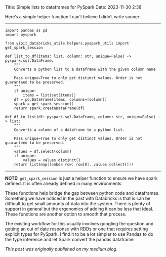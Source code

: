 Title: Simple lists to dataframes for PySpark
Date: 2023-11-30 2:38

Here’s a simple helper function I can’t believe I didn’t write sooner:

----------

```
import pandas as pd
import pyspark

from yipit_databricks_utils.helpers.pyspark_utils import get_spark_session

def list_to_df(items: list, column: str, unique=False) -> pyspark.sql.DataFrame:
    """
    Converts a python list to a dataframe with the given column name

    Pass unique=True to only get distinct values. Order is not guaranteed to be preserved.
    """
    if unique:
        items = list(set(items))
    df = pd.DataFrame(items, columns=[column])
    spark = get_spark_session()
    return spark.createDataFrame(df)

def df_to_list(df: pyspark.sql.DataFrame, column: str, unique=False) -> list:
    """
    Converts a column of a dataframe to a python list.

    Pass unique=True to only get distinct values. Order is not guaranteed to be preserved.
    """
    values = df.select(column)
    if unique:
        values = values.distinct()
    return list(map(lambda row: row[0], values.collect()))
```

---------

**NOTE:** `get_spark_session` is just a helper function to ensure we have spark defined. It is often already defined in many environments.

These functions help bridge the gap between python code and dataframes. Something we have noticed in the past with Databricks is that is can be difficult to get small amounts of data into the system. There is plenty of support in general but the ergonomics of adding it can be less that ideal. These functions are another option to smooth that process.

The existing workflow for this usually involves googling the question and getting an out of date response with RDDs or one that requires setting explicit types for PySpark. I find it to be a lot simpler to use Pandas to do the type inference and let Spark convert the pandas dataframe.

*This post was originally published on my medium blog.*